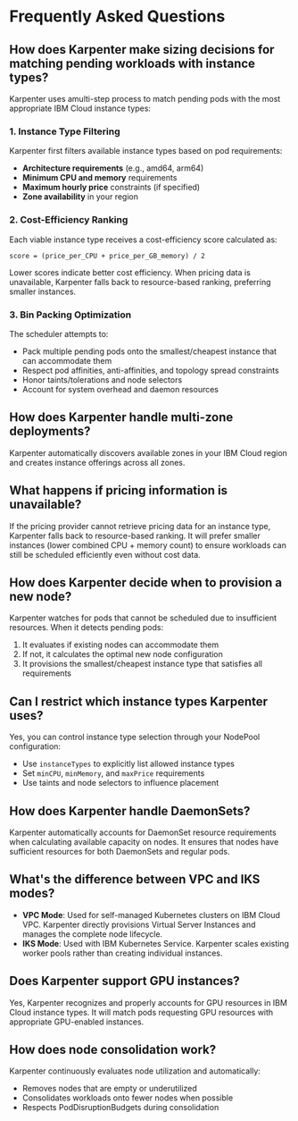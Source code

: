 # Frequently Asked Questions

## How does Karpenter make sizing decisions for matching pending workloads with instance types?

Karpenter uses amulti-step process to match pending pods with the most appropriate IBM Cloud instance types:

### 1. Instance Type Filtering
Karpenter first filters available instance types based on pod requirements:
- **Architecture requirements** (e.g., amd64, arm64)
- **Minimum CPU and memory** requirements
- **Maximum hourly price** constraints (if specified)
- **Zone availability** in your region

### 2. Cost-Efficiency Ranking
Each viable instance type receives a cost-efficiency score calculated as:
```
score = (price_per_CPU + price_per_GB_memory) / 2
```
Lower scores indicate better cost efficiency. When pricing data is unavailable, Karpenter falls back to resource-based ranking, preferring smaller instances.

### 3. Bin Packing Optimization
The scheduler attempts to:
- Pack multiple pending pods onto the smallest/cheapest instance that can accommodate them
- Respect pod affinities, anti-affinities, and topology spread constraints
- Honor taints/tolerations and node selectors
- Account for system overhead and daemon resources

## How does Karpenter handle multi-zone deployments?

Karpenter automatically discovers available zones in your IBM Cloud region and creates instance offerings across all zones. 

## What happens if pricing information is unavailable?

If the pricing provider cannot retrieve pricing data for an instance type, Karpenter falls back to resource-based ranking. It will prefer smaller instances (lower combined CPU + memory count) to ensure workloads can still be scheduled efficiently even without cost data.

## How does Karpenter decide when to provision a new node?

Karpenter watches for pods that cannot be scheduled due to insufficient resources. When it detects pending pods:
1. It evaluates if existing nodes can accommodate them
2. If not, it calculates the optimal new node configuration
3. It provisions the smallest/cheapest instance type that satisfies all requirements

## Can I restrict which instance types Karpenter uses?

Yes, you can control instance type selection through your NodePool configuration:
- Use `instanceTypes` to explicitly list allowed instance types
- Set `minCPU`, `minMemory`, and `maxPrice` requirements
- Use taints and node selectors to influence placement

## How does Karpenter handle DaemonSets?

Karpenter automatically accounts for DaemonSet resource requirements when calculating available capacity on nodes. It ensures that nodes have sufficient resources for both DaemonSets and regular pods.

## What's the difference between VPC and IKS modes?

- **VPC Mode**: Used for self-managed Kubernetes clusters on IBM Cloud VPC. Karpenter directly provisions Virtual Server Instances and manages the complete node lifecycle.
- **IKS Mode**: Used with IBM Kubernetes Service. Karpenter scales existing worker pools rather than creating individual instances.

## Does Karpenter support GPU instances?

Yes, Karpenter recognizes and properly accounts for GPU resources in IBM Cloud instance types. It will match pods requesting GPU resources with appropriate GPU-enabled instances.

## How does node consolidation work?

Karpenter continuously evaluates node utilization and automatically:
- Removes nodes that are empty or underutilized
- Consolidates workloads onto fewer nodes when possible
- Respects PodDisruptionBudgets during consolidation